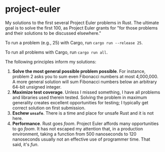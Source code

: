 # project-euler

My solutions to the first several Project Euler problems in Rust.
The ultimate goal is to solve the first 100, as Project Euler grants for "for those problems and their solutions to be discussed elsewhere."

To run a problem (e.g., 25) with Cargo, run `cargo run --release 25`.

To run all problems with Cargo, run `cargo run all`.

The following principles inform my solutions:
1. **Solve the most general possible problem possible**. For instance, problem 2 asks you to sum even Fibonacci numbers at most 4,000,000.
   A more general solution will sum Fibonacci numbers below an arbitrary 64-bit unsigned integer.
2. **Maximize test coverage**. Unless I missed something, I have all problems and libraries used therein tested.
   Solving the problem in maximum generality creates excellent opportunities for testing; I typically get correct solution on first submission.
3. **Eschew `unsafe`**. There is a time and place for unsafe Rust and it is not here.
4. **Performance**. Rust goes *foom*. Project Euler affords many opportunities to go *foom*.
   It has not escaped my attention that, in a production environment, taking a function from 500 nanoseconds to 120 nanoseconds usually not an effective use of programmer time.
   That said, it's *fun*.
